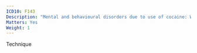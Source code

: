 ```yaml
---
ICD10: F143
Description: "Mental and behavioural disorders due to use of cocaine: Withdrawal state"
Matters: Yes
Weight: 1
---
```

Technique
